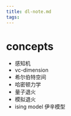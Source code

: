 ```yaml
---
title: dl-note.md
tags:
---
```


# concepts

* 感知机
* vc-dimension
* 希尔伯特空间
* 哈密顿力学
* 量子退火
* 模拟退火
* ising model 伊辛模型